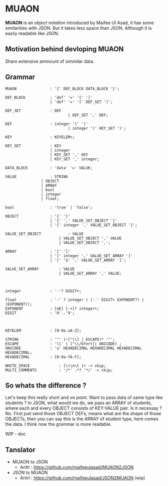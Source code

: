 # MUAON

**MUAON** is an *object notation* introduced by Maifee Ul Asad, it has some similarities with JSON. But it takes less space than JSON. Although it is easily readable like JSON.

## Motivation behind devloping MUAON

Share extensive ammount of simmilar data.


## Grammar
```
MUAON 				: '{' DEF_BLOCK DATA_BLOCK '}';

DEF_BLOCK 			: 'def' '=' '[' ']'
         			| 'def' '=' '[' DEF_SET ']';

DEF_SET 			: DEF
              		        | DEF_SET ',' DEF;

DEF     			: integer '(' ')'
                	        | integer '(' KEY_SET ')';

KEY 				: KEYELEM+;

KEY_SET 			: KEY
       				| integer
       				| KEY_SET ',' KEY
       				| KEY_SET ',' integer;

DATA_BLOCK 			: 'data' '=' VALUE;

VALUE 				: STRING 
				| OBJECT 
				| ARRAY 
				| bool
				| integer 
				| float;

bool 				: 'true' | 'false';

OBJECT 				: '{' '}'
        			| '{' ',' VALUE_SET_OBJECT '}'
        			| '{' integer ',' VALUE_SET_OBJECT '}';

VALUE_SET_OBJECT    		: VALUE
                		| VALUE_SET_OBJECT ',' VALUE
                		| VALUE_SET_OBJECT ',';

ARRAY 				: '[' ']'
      				| '[' integer ',' VALUE_SET_ARRAY ']'
     				| '[' '$' ',' VALUE_SET_ARRAY ']';

VALUE_SET_ARRAY 		: VALUE
            			| VALUE_SET_ARRAY ',' VALUE;



integer 			: '-'? DIGIT+;

float 				: '-' ? integer ( ('.' DIGIT+ EXPONENT?) | (EXPONENT));
EXPONENT 			: [eE] [-+]? integer+;
DIGIT 				: '0'..'9';



KEYELEM 			: [0-9a-zA-Z];

STRING 				: '"' (~["\\] | ESCAPE)* '"';
ESCAPE 				: '\\' ( ["\\/bfnrt]| UNICODE) ;
UNICODE 			: 'u' HEXADECIMAL HEXADECIMAL HEXADECIMAL HEXADECIMAL;
HEXADECIMAL			: [0-9a-fA-F];

WHITE_SPACE 			: [\r\n\t ]+ -> skip;
MULTI_COMMENTS 			: '/*' .*? '*/' -> skip;

```

## So whats the difference ?

Let's keep this really short and on point. Want to pass data of same type like students ? In JSON, what would we do, we pass an ARRAY of students, where each and every OBJECT consists of KEY-VALUE pair. Is it necessay ? No. First just send those OBJECT DEFs, means what are the shape of those OBJECTs, then you can say this is the ARRAY of student type, here comes the data. I think now the grammar is more readable.

WIP - doc


## Tanslator
 - MUAON to JSON
   - Antlr : https://github.com/maifeeulasad/MUAON2JSON
 - JSON to MUAON
   - Antrl : https://github.com/maifeeulasad/JSON2MUAON (wip)

